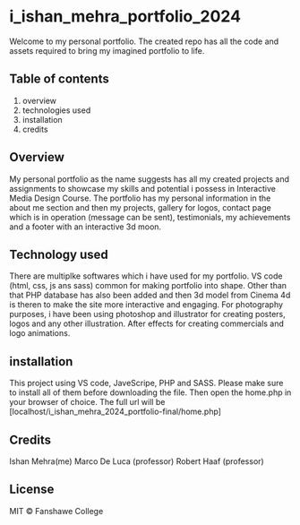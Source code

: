 # i_ishan_mehra_portfolio_2024

Welcome to my personal portfolio. The created repo has all the code and assets required to bring my imagined portfolio to life.

## Table of contents
1. overview
2. technologies used
3. installation
4. credits

## Overview
My personal portfolio as the name suggests has all my created projects and assignments to showcase my skills and potential i possess in Interactive Media Design Course.
The portfolio has my personal information in the about me section and then my projects, gallery for logos, contact page which is in operation (message can be sent), testimonials, my achievements and a footer with an interactive 3d moon.

## Technology used
There are multiplke softwares which i have used for my portfolio. VS code (html, css, js ans sass) common for making portfolio into shape. Other than that PHP database has also been added and then 3d model from Cinema 4d is theren to make the site more interactive and engaging. For photography purposes, i have been using photoshop and illustrator for creating posters, logos and any other illustration. After effects for creating commercials and logo animations.

## installation
This project using VS code, JaveScripe, PHP and SASS. Please make sure to install all of them before downloading the file. Then open the home.php in your browser of choice. The full url will be 
[localhost/i_ishan_mehra_2024_portfolio-final/home.php]

## Credits
Ishan Mehra(me)
Marco De Luca (professor)
Robert Haaf (professor)

## License
MIT © Fanshawe College
